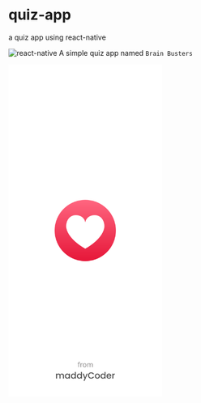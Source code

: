 # quiz-app

a quiz app using react-native

![react-native](https://icts.io/wp-content/uploads/2020/04/react-native.png)
 A simple quiz app named `Brain Busters`


<img src="https://raw.githubusercontent.com/maddyyyyyyy6/quiz-app/main/quiz-app/assets/splash.png" width="303" height="657">
